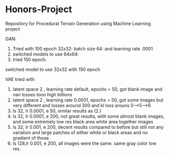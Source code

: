 # Honors-Project
Repository for Procedural Terrain Generation using Machine Learning project

GAN:
1.  Tried with 100 epoch 32x32: batch size 64: and learning rate .0001
2.  switched models to use 64x64:
3.  tried 150 epoch:


switched model to use 32x32 with 150 epoch

VAE tried with 
1.  latent space 2 , learning rate default, epochs = 50, got blank image and nan losses tooo high billions 
2.  latent space 2 , learning rate 0.0001, epochs = 50, got some images but very different and losses around 300 and kl loss arouns 0-->5-->6
3.  ls 32, lr 0.0001, e 50, similar results as (2.)
4.  ls 32, lr 0.0001, e 200, not great results, with some almost blank images, and some extremely low res black area white area together images
5.  ls 32, lr 0.001, e 200, decent results compared to before but still not any variation and large patches of either white or black areas and no gradient of those.
6.  ls 128,lr 0.001, e 200, all images were the same. same gray color low res.